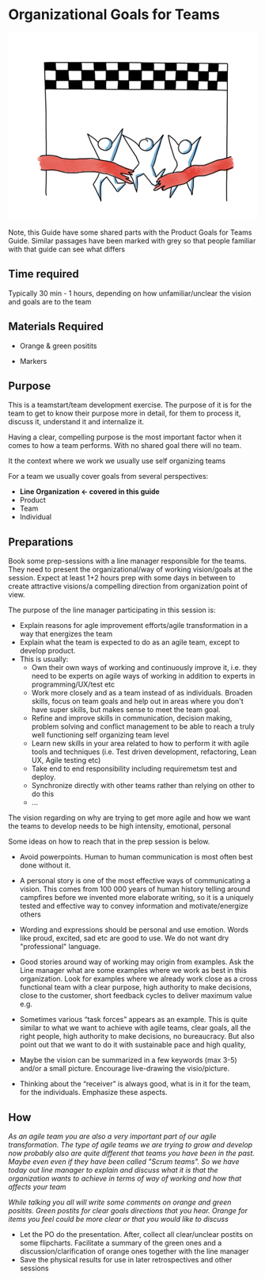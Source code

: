 # Organizational Goals for Teams
<img src="images/goals-for-teams.png" >

Note, this Guide have some shared parts with the Product Goals for Teams Guide. Similar passages have been marked with grey so that people familiar with that guide can see what differs

## Time required

Typically 30 min - 1 hours, depending on how unfamiliar/unclear the vision and goals are to the team

## Materials Required

  * Orange & green positits

  * Markers

## Purpose

   This is a teamstart/team development exercise. The purpose of it is for the team to get to know their purpose more in detail, for them to process it, discuss it, understand it and internalize it.

   Having a clear, compelling purpose is the most important factor when it comes to how a team performs. With no shared goal there will no team.

   It the context where we work we usually use self organizing teams
 
   For a team we usually cover goals from several perspectives:

   *   **Line Organization &lt;- covered in this guide**
   *   Product
   *   Team
   *   Individual

## Preparations

Book some prep-sessions with a line manager responsible for the teams. They need to present the organizational/way of working vision/goals at the session. Expect at least 1+2 hours prep with some days in between to create attractive visions/a compelling direction from organization point of view.

The purpose of the line manager participating in this session is:

-  Explain reasons for agle improvement efforts/agile transformation in a way that energizes the team 
-  Explain what the team is expected to do as an agile team, except to develop product. 
- This is usually:
  - Own their own ways of working and continuously improve it, i.e. they need to be experts on agile ways of working in addition to experts in programming/UX/test etc
  - Work more closely and as a team instead of as individuals. Broaden skills, focus on team goals and help out in areas where you don't have super skills, but makes sense to meet the team goal.
  - Refine and improve skills in communication, decision making, problem solving and conflict management to be able to reach a truly well functioning self organizing team level
  - Learn new skills in your area related to how to perform it with agile tools and techniques (i.e. Test driven development, refactoring, Lean UX, Agile testing etc)
  - Take end to end responsibility including requiremetsm test and deploy.
  - Synchronize directly with other teams rather than relying on other to do this
  - ...


The vision regarding on why are trying to get more agile and how we want the teams to develop needs to be high intensity, emotional, personal

Some ideas on how to reach that in the prep session is below.

  - Avoid powerpoints. Human to human communication is most often best done without it.
  - A personal story is one of the most effective ways of communicating a vision. This comes from 100 000 years of human history telling around campfires before we invented more elaborate writing, so it is a uniquely tested and effective way to convey information and motivate/energize others
  - Wording and expressions should be personal and use emotion. Words like proud, excited, sad etc are good to use. We do not want dry "professional" language.
  - Good stories around way of working may origin from examples. Ask the Line manager what are some examples where we work as best in this organization. Look for examples where we already work close as a cross functional team with a clear purpose, high authority to make decisions, close to the customer, short feedback cycles to deliver maximum value e.g.

  - Sometimes various “task forces” appears as an example. This is quite similar to what we want to achieve with agile teams, clear goals, all the right people, high authority to make decisions, no bureaucracy. But also point out that we want to do it with sustainable pace and high quality,
  - Maybe the vision can be summarized in a few keywords (max 3-5) and/or a small picture. Encourage live-drawing the visio/picture.
  - Thinking about the “receiver” is always good, what is in it for the team, for the individuals. Emphasize these aspects.

## How

  *As an agile team you are also a very important part of our agile transformation. The type of agile teams we are trying to grow and develop now probably also are quite different that teams you have been in the past. Maybe even even if they have been called "Scrum teams". So we have today out line manager to explain and discuss what it is that the organization wants to achieve in terms of way of working and how that affects your team*

  *While talking you all will write some comments on orange and green positits. Green postits for clear goals directions that you hear. Orange for items you feel could be more clear or that you would like to discuss*

  - Let the PO do the presentation. After, collect all clear/unclear postits on some flipcharts. Facilitate a summary of the green ones and a discussion/clarification of orange ones together with the line manager
  - Save the physical results for use in later retrospectives and other sessions
